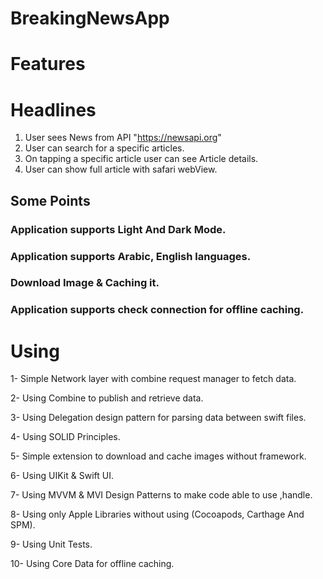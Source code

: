 # BreakingNewsApp

 Features
 ==============

 # Headlines
 1. User sees News from API  "https://newsapi.org"
 2. User can search for a specific articles.
 3. On tapping a specific article user can see Article details.
 4. User can show full article with safari webView.



 ## Some Points
 ### Application supports Light And Dark Mode.
 
 ### Application supports Arabic, English languages. 
 
 ### Download Image & Caching it.
 
 ### Application supports check connection for offline caching.
 
 Using 
 ==============
 1- Simple Network layer with combine request manager to fetch data.
 
 2- Using Combine to publish and retrieve data.
 
 3- Using Delegation design pattern for parsing data between swift files.
 
 4- Using SOLID Principles.
 
 5- Simple extension to download and cache images without framework.
 
 6- Using UIKit & Swift UI.
 
 7- Using MVVM & MVI Design Patterns to make code able to use ,handle.

 8- Using only Apple Libraries without using (Cocoapods, Carthage And SPM).

 9- Using Unit Tests.
 
 10- Using Core Data for offline caching.
 

